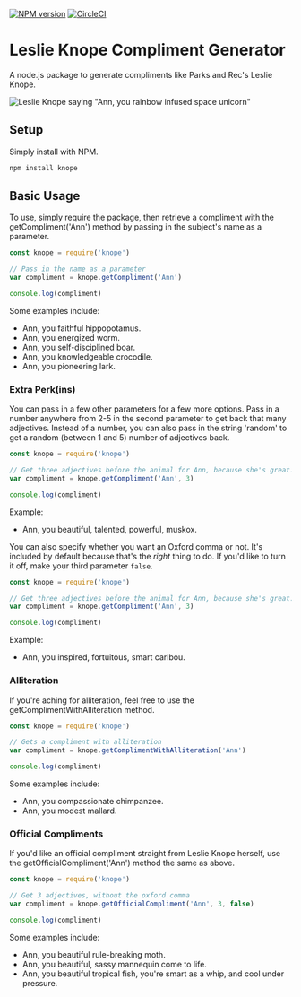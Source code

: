 [![NPM version](https://badge.fury.io/js/knope.svg)](http://badge.fury.io/js/knope)
[![CircleCI](https://circleci.com/gh/ryderdamen/Leslie-Knope-Compliment-Generator.svg?style=shield)](https://circleci.com/gh/ryderdamen/Leslie-Knope-Compliment-Generator)
# Leslie Knope Compliment Generator

A node.js package to generate compliments like Parks and Rec's Leslie Knope.

![Leslie Knope saying "Ann, you rainbow infused space unicorn"](https://i.giphy.com/media/AxVvjWI0xRibWIYJEY/giphy.webp)



## Setup
Simply install with NPM. 

`````bash
npm install knope
`````

## Basic Usage
To use, simply require the package, then retrieve a compliment with the getCompliment('Ann') method by passing in the subject's name as a parameter.

`````javascript
const knope = require('knope')

// Pass in the name as a parameter
var compliment = knope.getCompliment('Ann')

console.log(compliment)

`````

Some examples include:

* Ann, you faithful hippopotamus.
* Ann, you energized worm.
* Ann, you self-disciplined boar.
* Ann, you knowledgeable crocodile.
* Ann, you pioneering lark.

### Extra Perk(ins)
You can pass in a few other parameters for a few more options. Pass in a number anywhere from 2-5 in the second parameter to get back that many adjectives. Instead of a number, you can also pass in the string 'random' to get a random (between 1 and 5) number of adjectives back.

`````javascript
const knope = require('knope')

// Get three adjectives before the animal for Ann, because she's great.
var compliment = knope.getCompliment('Ann', 3)

console.log(compliment)

`````

Example:

* Ann, you beautiful, talented, powerful, muskox.


You can also specify whether you want an Oxford comma or not. It's included by default because that's the _right_ thing to do. If you'd like to turn it off, make your third parameter `false`.

`````javascript
const knope = require('knope')

// Get three adjectives before the animal for Ann, because she's great.
var compliment = knope.getCompliment('Ann', 3)

console.log(compliment)

`````

Example: 

* Ann, you inspired, fortuitous, smart caribou.

### Alliteration
If you're aching for alliteration, feel free to use the getComplimentWithAlliteration method.

`````javascript
const knope = require('knope')

// Gets a compliment with alliteration
var compliment = knope.getComplimentWithAlliteration('Ann')

console.log(compliment)

`````

Some examples include:

* Ann, you compassionate chimpanzee.
* Ann, you modest mallard.


### Official Compliments
If you'd like an official compliment straight from Leslie Knope herself, use the getOfficialCompliment('Ann') method the same as above.

`````javascript
const knope = require('knope')

// Get 3 adjectives, without the oxford comma
var compliment = knope.getOfficialCompliment('Ann', 3, false)

console.log(compliment)

`````

Some examples include:

* Ann, you beautiful rule-breaking moth.
* Ann, you beautiful, sassy mannequin come to life.
* Ann, you beautiful tropical fish, you're smart as a whip, and cool under pressure.


